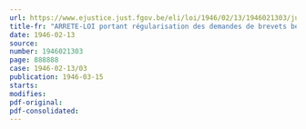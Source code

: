 ```yaml
---
url: https://www.ejustice.just.fgov.be/eli/loi/1946/02/13/1946021303/justel
title-fr: "ARRETE-LOI portant régularisation des demandes de brevets belges déposés à Londres"
date: 1946-02-13
source:
number: 1946021303
page: 888888
case: 1946-02-13/03
publication: 1946-03-15
starts:
modifies:
pdf-original:
pdf-consolidated:
---
```


